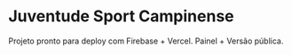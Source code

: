 # Juventude Sport Campinense

Projeto pronto para deploy com Firebase + Vercel. Painel + Versão pública.